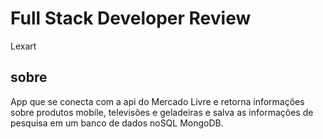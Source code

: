 # Full Stack Developer Review

Lexart

## sobre
App que se conecta com a api do Mercado Livre e retorna informações sobre produtos mobile, televisões e geladeiras e
salva as informações de pesquisa em um banco de dados noSQL MongoDB.
